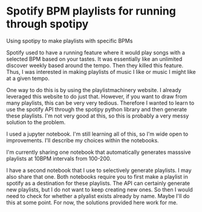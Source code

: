 # Spotify BPM playlists for running through spotipy
Using spotipy to make playlists with specific BPMs

Spotify used to have a running feature where it would play songs with a selected BPM based on your tastes. It was essentially like an unlimited discover weekly based around the tempo. Then they killed this feature. Thus, I was interested in making playlists of music I like or music I might like at a given tempo. 

One way to do this is by using the playlistmachinery website. I already leveraged this website to do just that. However, if you want to draw from many playlists, this can be very very tedious. Therefore I wanted to learn to use the spotify API through the spotipy python library and then generate these playlists. I'm not very good at this, so this is probably a very messy solution to the problem.

I used a jupyter notebook. I'm still learning all of this, so I'm wide open to improvements. I'll describe my choices within the notebooks.

I'm currently sharing one notebook that automatically generates masssive playlists at 10BPM intervals from 100-200. 

I have a second notebook that I use to selectively generate playlists. I may also share that one. Both notebooks require you to first make a playlist in spotify as a destination for these playlists. The API can certainly generate new playlists, but I do not want to keep creating new ones. So then I would need to check for whether a plyalist exists already by name. Maybe I'll do this at some point. For now, the solutions provided here work for me.
